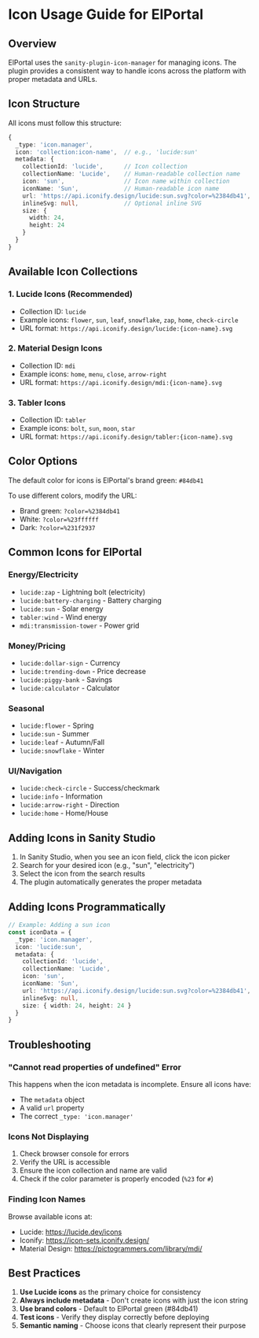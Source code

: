 # Icon Usage Guide for ElPortal

## Overview
ElPortal uses the `sanity-plugin-icon-manager` for managing icons. The plugin provides a consistent way to handle icons across the platform with proper metadata and URLs.

## Icon Structure
All icons must follow this structure:

```typescript
{
  _type: 'icon.manager',
  icon: 'collection:icon-name',  // e.g., 'lucide:sun'
  metadata: {
    collectionId: 'lucide',      // Icon collection
    collectionName: 'Lucide',    // Human-readable collection name
    icon: 'sun',                 // Icon name within collection
    iconName: 'Sun',             // Human-readable icon name
    url: 'https://api.iconify.design/lucide:sun.svg?color=%2384db41',
    inlineSvg: null,             // Optional inline SVG
    size: {
      width: 24,
      height: 24
    }
  }
}
```

## Available Icon Collections

### 1. Lucide Icons (Recommended)
- Collection ID: `lucide`
- Example icons: `flower`, `sun`, `leaf`, `snowflake`, `zap`, `home`, `check-circle`
- URL format: `https://api.iconify.design/lucide:{icon-name}.svg`

### 2. Material Design Icons
- Collection ID: `mdi`
- Example icons: `home`, `menu`, `close`, `arrow-right`
- URL format: `https://api.iconify.design/mdi:{icon-name}.svg`

### 3. Tabler Icons
- Collection ID: `tabler`
- Example icons: `bolt`, `sun`, `moon`, `star`
- URL format: `https://api.iconify.design/tabler:{icon-name}.svg`

## Color Options
The default color for icons is ElPortal's brand green: `#84db41`

To use different colors, modify the URL:
- Brand green: `?color=%2384db41`
- White: `?color=%23ffffff`
- Dark: `?color=%231f2937`

## Common Icons for ElPortal

### Energy/Electricity
- `lucide:zap` - Lightning bolt (electricity)
- `lucide:battery-charging` - Battery charging
- `lucide:sun` - Solar energy
- `tabler:wind` - Wind energy
- `mdi:transmission-tower` - Power grid

### Money/Pricing
- `lucide:dollar-sign` - Currency
- `lucide:trending-down` - Price decrease
- `lucide:piggy-bank` - Savings
- `lucide:calculator` - Calculator

### Seasonal
- `lucide:flower` - Spring
- `lucide:sun` - Summer
- `lucide:leaf` - Autumn/Fall
- `lucide:snowflake` - Winter

### UI/Navigation
- `lucide:check-circle` - Success/checkmark
- `lucide:info` - Information
- `lucide:arrow-right` - Direction
- `lucide:home` - Home/House

## Adding Icons in Sanity Studio

1. In Sanity Studio, when you see an icon field, click the icon picker
2. Search for your desired icon (e.g., "sun", "electricity")
3. Select the icon from the search results
4. The plugin automatically generates the proper metadata

## Adding Icons Programmatically

```typescript
// Example: Adding a sun icon
const iconData = {
  _type: 'icon.manager',
  icon: 'lucide:sun',
  metadata: {
    collectionId: 'lucide',
    collectionName: 'Lucide',
    icon: 'sun',
    iconName: 'Sun',
    url: 'https://api.iconify.design/lucide:sun.svg?color=%2384db41',
    inlineSvg: null,
    size: { width: 24, height: 24 }
  }
}
```

## Troubleshooting

### "Cannot read properties of undefined" Error
This happens when the icon metadata is incomplete. Ensure all icons have:
- The `metadata` object
- A valid `url` property
- The correct `_type: 'icon.manager'`

### Icons Not Displaying
1. Check browser console for errors
2. Verify the URL is accessible
3. Ensure the icon collection and name are valid
4. Check if the color parameter is properly encoded (`%23` for `#`)

### Finding Icon Names
Browse available icons at:
- Lucide: https://lucide.dev/icons
- Iconify: https://icon-sets.iconify.design/
- Material Design: https://pictogrammers.com/library/mdi/

## Best Practices

1. **Use Lucide icons** as the primary choice for consistency
2. **Always include metadata** - Don't create icons with just the icon string
3. **Use brand colors** - Default to ElPortal green (#84db41)
4. **Test icons** - Verify they display correctly before deploying
5. **Semantic naming** - Choose icons that clearly represent their purpose